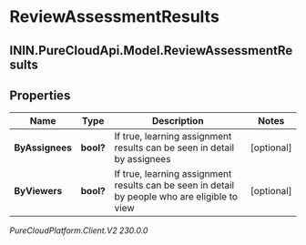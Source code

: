 # ReviewAssessmentResults

## ININ.PureCloudApi.Model.ReviewAssessmentResults

## Properties

|Name | Type | Description | Notes|
|------------ | ------------- | ------------- | -------------|
| **ByAssignees** | **bool?** | If true, learning assignment results can be seen in detail by assignees | [optional] |
| **ByViewers** | **bool?** | If true, learning assignment results can be seen in detail by people who are eligible to view | [optional] |



_PureCloudPlatform.Client.V2 230.0.0_

